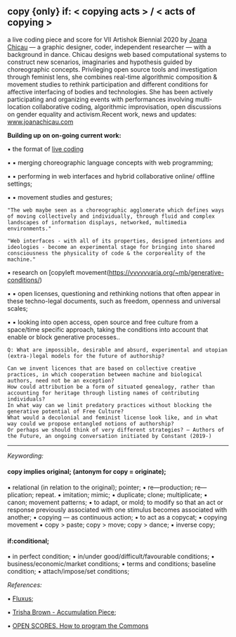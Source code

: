 ## copy {only} if: < copying acts > / < acts of copying >

a live coding piece and score for VII Artishok Biennial 2020 by [Joana Chicau](https://www.joanachicau.com/joana_chicau_cv.pdf) — a graphic designer, coder, independent researcher — with a background in dance. Chicau designs web based computational systems to construct new scenarios, imaginaries and hypothesis guided by choreographic concepts. Privileging open source tools and investigation through feminist lens, she combines real-time algorithmic composition & movement studies to rethink participation and different conditions for affective interfacing of bodies and technologies. 
She has been actively participating and organizing events with performances involving multi-location collaborative coding, algorithmic improvisation, open discussions on gender equality and activism.Recent work, news and updates: www.joanachicau.com

__Building up on on-going current work:__ 

▪	the format of [live coding](https://jobcb.github.io/)

▪	▪	merging choreographic language concepts with web programming;
    
▪	▪	performing in web interfaces and hybrid collaborative online/ offline settings; 
    
▪	▪	movement studies and gestures; 

    
    "The web maybe seen as a choreographic agglomerate which defines ways of moving collectively and individually, through fluid and complex landscapes of information displays, networked, multimedia environments."

    "Web interfaces - with all of its properties, designed intentions and ideologies - become an experimental stage for bringing into shared consciousness the physicality of code & the corporeality of the machine." 
    

▪	research on [copyleft movement(https://vvvvvvaria.org/~mb/generative-conditions/) 

▪	▪	open licenses, questioning and rethinking notions that often appear in these techno-legal documents, such as freedom, openness and universal scales;
    
▪	▪	looking into open access, open source and free culture from a space/time specific approach, taking the conditions into account that enable or block generative processes.. 


    Q: What are impossible, desirable and absurd, experimental and utopian (extra-)legal models for the future of authorship?

    Can we invent licences that are based on collective creative practices, in which cooperation between machine and biological authors, need not be an exception?
    How could attribution be a form of situated genealogy, rather than accounting for heritage through listing names of contributing individuals?
    In what way can we limit predatory practices without blocking the generative potential of Free Culture?
    What would a decolonial and feminist license look like, and in what way could we propose entangled notions of authorship?
    Or perhaps we should think of very different strategies? — Authors of the Future, an ongoing conversation initiated by Constant (2019-)


- - - 

_Keywording:_

#### copy implies original; (antonym for copy = originate);
▪	relational (in relation to the original); pointer;
▪	re—production; re—plication; repeat.
▪	imitation; mimic;
▪	duplicate; clone;  multiplicate;
▪	canon; movement patterns;
▪	to adapt, or mold; to modify so that an act or response previously associated with one stimulus becomes associated with another;
▪	copying — as continuous action; 
▪	to act as a copycat;
▪	copying movement
▪	copy > paste; copy > move; copy > dance;
▪	inverse copy;

#### if:conditional;
▪	in perfect condition;
▪	in/under good/difficult/favourable conditions;
▪	business/economic/market conditions;
▪	terms and conditions; baseline condition; 
▪	attach/impose/set conditions;


_References:_

▪	[Fluxus](https://www.thing.net/~grist/ld/fluxusworkbook.pdf);

▪	[Trisha Brown - Accumulation Piece](https://trishabrowncompany.org/repertory/accumulation-1.html);

▪	[OPEN SCORES. How to program the Commons](https://www.panke.gallery/exhibition/open-scores/)
